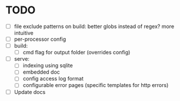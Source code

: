 # TODO

- [ ] file exclude patterns on build: better globs instead of regex? more intuitive
- [ ] per-processor config
- [ ] build:
  - [ ] cmd flag for output folder (overrides config)
- [ ] serve:
  - [ ] indexing using sqlite
  - [ ] embedded doc
  - [ ] config access log format
  - [ ] configurable error pages (specific templates for http errors)
- [ ] Update docs